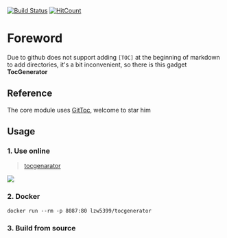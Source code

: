 ﻿[![Build Status](https://dev.azure.com/Zhiwen-Lin/Codepie/_apis/build/status/lzw5399.TocGenerator?branchName=master)](https://dev.azure.com/Zhiwen-Lin/Codepie/_build/latest?definitionId=27&branchName=master)
 [![HitCount](http://hits.dwyl.com/lzw5399/tocgenerator.svg)](http://hits.dwyl.com/lzw5399/tocgenerator)

 
 # Foreword

Due to github does not support adding `[TOC]` at the beginning of markdown to add directories, it's a bit inconvenient, so there is this gadget **TocGenerator**

## Reference

The core module uses [GitToc](https://github.com/Holy-Shine/GitToc), welcome to star him

## Usage

### 1. Use online

> [tocgenarator](https://toc.codepie.fun)

![](https://tva1.sinaimg.cn/large/007S8ZIlgy1gfxuf9bsw1j31400mcad6.jpg)

### 2. Docker

```shell
docker run --rm -p 8087:80 lzw5399/tocgenerator
```

### 3. Build from source
